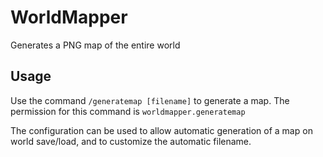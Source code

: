 # WorldMapper
Generates a PNG map of the entire world

## Usage
Use the command `/generatemap [filename]` to generate a map.
The permission for this command is `worldmapper.generatemap`

The configuration can be used to allow automatic generation of a map on world save/load,
and to customize the automatic filename.
